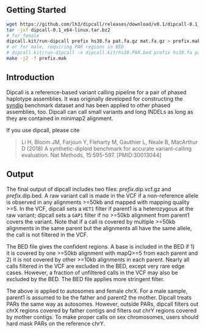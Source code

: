 ## Getting Started

```sh
wget https://github.com/lh3/dipcall/releases/download/v0.1/dipcall-0.1_x64-linux.tar.bz2
tar -jxf dipcall-0.1_x64-linux.tar.bz2
# for female
dipcall.kit/run-dipcall prefix hs38.fa pat.fa.gz mat.fa.gz > prefix.mak
# or for male, requiring PAR regions in BED
# dipcall.kit/run-dipcall -x dipcall.kit/hs38.PAR.bed prefix hs38.fa pat.fa.gz mat.fa.gz > prefix.mak
make -j2 -f prefix.mak
```

## Introduction

Dipcall is a reference-based variant calling pipeline for a pair of phased
haplotype assemblies. It was originally developed for constructing the
[syndip][syndip] benchmark dataset and has been applied to other phased
assemblies, too. Dipcall can call small variants and long INDELs as long as
they are contained in minimap2 alignment.

If you use dipcall, please cite

> Li H, Bloom JM, Farjoun Y, Fleharty M, Gauthier L, Neale B, MacArthur D
> (2018) A synthetic-diploid benchmark for accurate variant-calling evaluation.
> Nat Methods, 15:595-597. [PMID:30013044]

## Output

The final output of dipcall includes two files: *prefix*.dip.vcf.gz and
*prefix*.dip.bed. A raw variant call is made in the VCF if a non-reference
allele is observed in any alignments >=50kb and mapped with mapping quality >=5.
In the VCF, dipcall sets a `HET1` filter if parent1 is a heterozygous at the
raw variant; dipcall sets a `GAP1` filter if no >=50kb alignment from parent1
covers the variant. Note that if a call is covered by multiple >=50kb
alignments in the same parent but the alignments all have the same allele, the
call is not filtered in the VCF.

The BED file gives the confident regions. A base is included in the BED if 1)
it is covered by one >=50kb alignment with mapQ>=5 from each parent and 2)
it is not covered by other >=10kb alignments in each parent. Nearly all calls
filtered in the VCF are excluded in the BED, except very rare edge cases.
However, a fraction of unfiltered calls in the VCF may also be excluded by the
BED. The BED file applies more stringent filter.

The above is applied to autosomes and female chrX. For a male sample, parent1
is assumed to be the father and parent2 the mother. Dipcall treats PARs the
same way as autosomes. However, outside PARs, dipcall filters out chrX regions
covered by father contigs and filters out chrY regions covered by mother
contigs. To make proper calls on sex chromosomes, users should hard mask PARs
on the reference chrY.

[syndip]: https://github.com/lh3/CHM-eval
